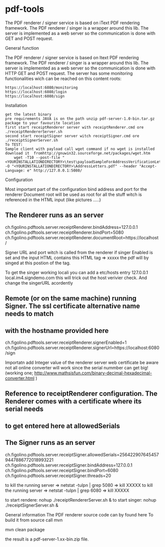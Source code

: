 # pdf-tools
The PDF renderer / signer service is based on iText PDF rendering framework. The PDF renderer / singer is a wrapper around this lib. The server is implemented as a web server so the communication is done with GET and POST request.

General function

The PDF renderer / signer service is based on Itext PDF rendering framework. The PDF renderer / singer is a wrapper around this lib. The server is implemented as a web server so the communication is done with HTTP GET and POST request. The server has some monitoring functionalities wich can be reached on this content roots:

    https://localhost:6080/monitoring
    https://localhost:6080/login
    https://localhost:6080/sign  

Installation

    get the latest binary 
    pre requirements JAVA is on the path unzip pdf-server-1.0-bin.tar.gz package to your favourite location
    first start receiptRenderer server with receiptRenderer.cmd ore ./receiptRendererServer.sh
    second start receiptSigner server witch receiptSigner.cmd ore ./receiptSignerServer.sh
    To TEST:
    Sample client with payload call wget command if no wget is installed download it  fromhttp://gnuwin32.sourceforge.net/packages/wget.htm
        wget -T10 --post-file "<YOURINSTALLATIONDIRECTORY>\test\payloadSampleForAddressVerificationLetter.html" -O "<YOURINSTALLATIONDIRECTORY>\AddressLetters.pdf" --header "Accept-Language: e" http://127.0.0.1:5080/

Configuration

Most important part of the configuration
bind address and port for the renderer
Document root will be used as root for all the stuff witch is referenced in the HTML input (like pictures .....)

## The Renderer runs as an server
ch.figolino.pdftools.server.receiptRenderer.bindAddress=127.0.0.1
ch.figolino.pdftools.server.receiptRenderer.bindPort=5080
ch.figolino.pdftools.server.receiptRenderer.documentRoot=https://localhost/

Signer URL and port witch is called from the renderer if singer Enabled is set and the input HTML contains this HTML tag => <td id="signature">xxxxx</td> the pdf will by singed at this postion of the tag.

To get the singer working locali you can add a etc/hosts entry 127.0.0.1 local.im4.signdemo.com this will trick out the host verivier check. And change the singerURL acordently

## Remote (or on the same machine) running Signer. The ssl certificate alternative name needs to match
## with the hostname provided here
ch.figolino.pdftools.server.receiptRenderer.signerEnabled=1
ch.figolino.pdftools.server.receiptRenderer.signerUrl=https://localhost:6080/sign

Importatn add Integer value of the renderer server web certificate be aware not all online converter will work since the serial nummber can get big! (working one; ​http://www.mathsisfun.com/binary-decimal-hexadecimal-converter.html )

## Reference to receiptRenderer configuration. The Renderer comes with a certificate where its serial needs
## to get entered here at allowedSerials
## The Signer runs as an server
ch.figolino.pdftools.server.receiptSigner.allowedSerials=2564229076454579447886772018993221
ch.figolino.pdftools.server.receiptSigner.bindAddress=127.0.0.1
ch.figolino.pdftools.server.receiptSigner.bindPort=6080
ch.figolino.pdftools.server.receiptSigner.threads=20

to kill the running server => netstat -tulpn | grep 5080 => kill XXXXX
to kill the running server => netstat -tulpn | grep 6080 => kill XXXXX

to start rendere: nohup ./receiptRendererServer.sh &
to start singer: nohup ./receiptSignerServer.sh &

General information
The PDF renderer source code can by found here
To build it from source call mvn

mvn clean package

the result is a pdf-server-1.xx-bin.zip file. 

